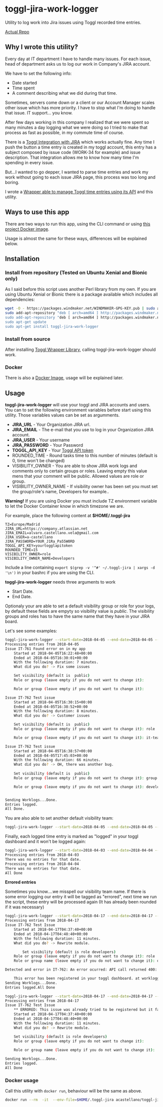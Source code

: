 # toggl-jira-work-logger
Utility to log work into Jira issues using Toggl recorded time entries.

[Actual Repo](https://git.windmaker.net/a-castellano/toggl-jira-work-logger)

## Why I wrote this utility?

Every day at IT department I have to handle many issues. For each issue, head of department asks us to log our work in Company's JIRA account.

We have to set the following info:
* Date started
* Time spent
* A comment describing what we did during that time.

Sometimes, servers come down or a client or our Account Manager scales other issue which has more priority. I have to stop what I'm doing to handle that issue. IT support... you know.

After few days working in this company I realized that we were spent so many minutes a day logging what we were doing so I tried to make that process as fast as possible, in my commute time of course.

There is a [Toggl Integration with JIRA](https://toggl.com/jira-time-tracking/) which works actually fine. Any time I push the button a time entry is created in my toggl account, this entry has a subject composed by issue code (WORK-34 for example) and issue description. That integration allows me to know how many time I'm spending in every issue.

But...I wanted to go depper, I wanted to parse time entries and work my work without going to each issue JIRA page, this process was too long and boring.

I wrote a [Wrapper able to manage Toggl time entries using its API](https://git.windmaker.net/a-castellano/Toggl-Wrapper) and this utility.

## Ways to use this app

There are two ways to run this app, using the CLI command or using [this project Docker image](https://cloud.docker.com/u/acastellano/repository/docker/acastellano/toggl-jira-work-logger).

Usage is almost the same for these ways, differences will be explained below.

## Installation

### Install from repository (Tested on Ubuntu Xenial and Bionic only)

As I said before this script uses another Perl library from my own. If you are using Ubuntu Xenial or Bionic there is a package available which includes all dependencies:
```bash
wget -O - https://packages.windmaker.net/WINDMAKER-GPG-KEY.pub | sudo apt-key add -
sudo add-apt-repository "deb [ arch=amd64 ] http://packages.windmaker.net/ $(lsb_release -cs) main
sudo add-apt-repository "deb [ arch=amd64 ] http://packages.windmaker.net/ any main"
sudo apt-get update
sudo apt-get install toggl-jira-work-logger
```

### Install from source

After installing [Toggl Wrapper Library](https://git.windmaker.net/a-castellano/Toggl-Wrapper), calling toggl-jira-work-logger should work.

### Docker

There is also a [Docker Image](https://hub.docker.com/r/acastellano/toggl-jira-work-logger), usage will be explained later.

## Usage

**toggl-jira-work-logger** will use your toggl and JIRA accounts and users. You can to set the following environment variables before start using this utility. Those variables values can be set as argumments.

* **JIRA_URL** - Your Organization JIRA url.
* **JIRA_EMAIL** - The e-mail that you use to log in your Organization JIRA account.
* **JIRA_USER** - Your username
* **JIRA_PASSWORD** - Your Password
* **TOGGL_API_KEY** - Your [Toggl API token](https://support.toggl.com/api-token/)
* ROUNDED_TIME - Round tasks time to this number of minutes (default is 0, time won't be changed)
* VISIBILITY_OWNER - You are able to show JIRA work logs and comments only to certain groups or roles. Leaving empty this value mens that your comment will be public. Allowed values are role or group.
* VISIBILITY_OWNER_NAME - If visibility owner has been set you must set the group/role's name, Developers for example..

**Warning!** If you are using Docker you must include TZ environment variable to let the Docker Container know in which timezone we are. 

For example, place the following content at **$HOME/.toggl-jira**
```
TZ=Europe/Madrid
JIRA_URL=https://company.atlassian.net
JIRA_EMAIL=alvaro.castellano.vela@gmail.com
JIRA_USER=a-castellano
JIRA_PASSWORD=Y0UR_J1Ra_Pa55W0RD
TOGGL_API_KEY=yourtogglapitoken
ROUNDED_TIME=15
VISIBILITY_OWNER=role
VISIBILITY_OWNER_NAME=Developers
```

Include a line containing `export $(grep -v '^#' ~/.toggl-jira | xargs -d '\n')` in your bashrc if you are using the CLI.

**toggl-jira-work-logger** needs three arguments to work
* Start Date.
* End Date.

Optionaly your are able to set a default visibility group or role for your logs, by default these fields are empyty so visibility value is *public*. The visibility groups and roles has to have the same name that they have in your JIRA board.

Let's see some examples:
```bash
toggl-jira-work-logger --start-date=2018-04-05 --end-date=2018-04-05 --rounded-time=15
Processing entries from 2018-04-05
Issue IT-761 Found error on in my app
	Started at 2018-04-05T16:22:48+00:00
	Ended at 2018-04-05T16:30:01+00:00
	With the following duration: 7 minutes.
	What did you do? -> Fix some issues

	Set visibility (default is  public)
	Role or group (leave empty if you do not want to change it):

	Role or group (leave empty if you do not want to change it):

Issue IT-762 Test issue
	Started at 2018-04-05T16:30:15+00:00
	Ended at 2018-04-05T16:38:52+00:00
	With the following duration: 8 minutes.
	What did you do? -> Customer issues

	Set visibility (default is  public)
	Role or group (leave empty if you do not want to change it): role

	Role or group (leave empty if you do not want to change it): it-team

Issue IT-762 Test issue
	Started at 2018-04-05T16:38:57+00:00
	Ended at 2018-04-05T17:45:03+00:00
	With the following duration: 66 minutes.
	What did you do? -> OH, there was another bug.
	
	Set visibility (default is  public)
	Role or group (leave empty if you do not want to change it): group

	Role or group (leave empty if you do not want to change it): developers


Sending Worklogs...Done.
Entries logged.
All Done.
```

You are also able to set another default visibility team:
```bash
toggl-jira-work-logger --start-date=2018-04-05 --end-date=2018-04-05 --rounded-time=15 --visibility-owner=role --visibility-owner-name=Developers
```
Finally, each logged time entry is marked as "logged" in your toggl dashboard and it won't be logged again:
```bash
toggl-jira-work-logger --start-date=2018-04-03 --end-date=2018-04-04 --rounded-time=15
Processing entries from 2018-04-03
There was no entries for that date.
Processing entries from 2018-04-04
There was no entries for that date.
All Done
```

**Errored entries**

Sometimes you know....we misspell our visibility team name. If there is some error logging our entry it will be tagged as "errored", next time we run the script, these entry will be processed again (It has already been rounded if it was necessary)

```bash
toggl-jira-work-logger --start-date=2018-04-17 --end-date=2018-04-17 --rounded-time=15 --visibility-owner=role --visibility-owner-name=Developers
Processing entries from 2018-04-17
Issue IT-762 Test Issue
	Started at 2018-04-17T04:37:40+00:00
	Ended at 2018-04-17T04:48:40+00:00
	With the following duration: 11 minutes.
	What did you do? -> Rewrite module.

        Set visibility (default is role developers)
	Role or group (leave empty if you do not want to change it): role
	Role or group name (leave empty if you do not want to change it): developersssss

Detected and error in IT-762: An error ocurred: API call returned 400: Bad Request at worklogger.pl line 276.

	This error has been registered in your toggl dashboard. at worklogger.pl line 272, <STDIN> line 8.
Sending Worklogs...Done.
Entries logged.All Done

toggl-jira-work-logger --start-date=2018-04-17 --end-date=2018-04-17 --rounded-time=15 --visibility-owner=role --visibility-owner-name=Developers
Processing entries from 2018-04-17
Issue IT-762 Test Issue
	** ERRORED: This issue was already tried to be registered but it failed. **
	Started at 2018-04-17T04:37:40+00:00
	Ended at 2018-04-17T04:48:40+00:00
	With the following duration: 11 minutes.
	What did you do? -> Rewrite module.

	Set visibility (default is role developers)
	Role or group (leave empty if you do not want to change it): 
	
	Role or group name (leave empty if you do not want to change it):

Sending Worklogs...Done.
Entries logged.
All Done
```

### Docker usage

Call this utility with `docker run`, behaviour will be the same as above.
```bash
docker run --rm  -it  --env-file=$HOME/.toggl-jira acastellano/toggl-jira-work-logger toggl-jira-work-logger 2019-02-02 2019-02-02 15 role Developers
```

